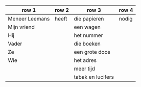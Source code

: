| row 1          | row 2 | row 3             | row 4 |
| -------------- | ----- | ----------------- | ----- |
| Meneer Leemans | heeft | die papieren      | nodig |
| Mijn vriend    |       | een wagen         |       |
| Hij            |       | het nummer        |       |
| Vader          |       | die boeken        |       |
| Ze             |       | een grote doos    |       |
| Wie            |       | het adres         |       |
|                |       | meer tijd         |       |
|                |       | tabak en lucifers |       |
